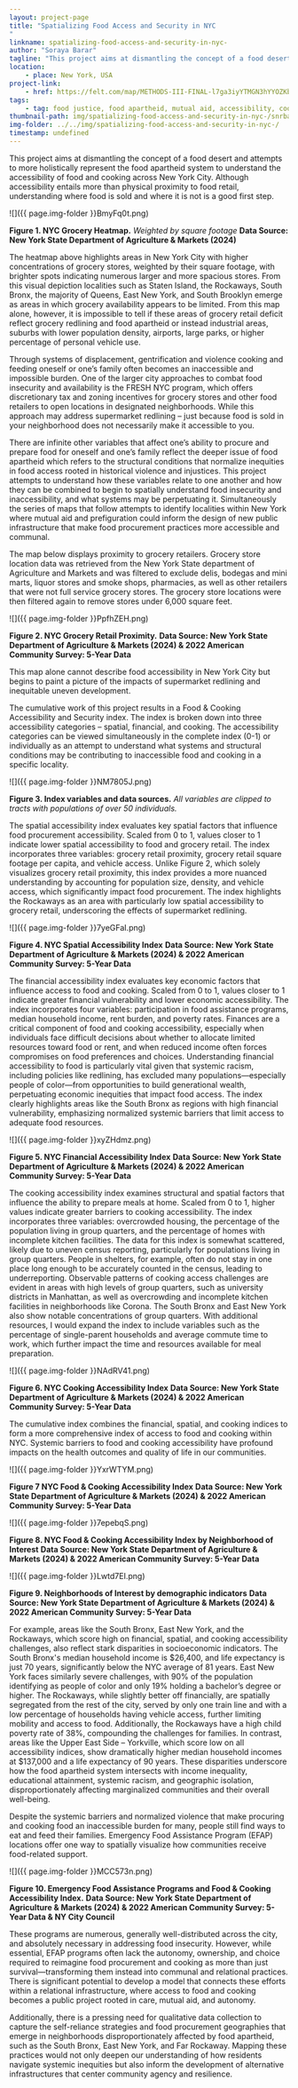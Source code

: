 ```yaml
---
layout: project-page
title: "Spatializing Food Access and Security in NYC
"
linkname: spatializing-food-access-and-security-in-nyc-
author: "Soraya Barar"
tagline: "This project aims at dismantling the concept of a food desert and attempts to more holistically represent food apartheid."
location:
    - place: New York, USA
project-link:
    - href: https://felt.com/map/METHODS-III-FINAL-l7ga3iyYTMGN3hYYOZKbJA?loc=40.7174,-73.9727,10.95z&share=1
tags:
    - tag: food justice, food apartheid, mutual aid, accessibility, cooking
thumbnail-path: img/spatializing-food-access-and-security-in-nyc-/snrbap8.jpeg
img-folder: ../../img/spatializing-food-access-and-security-in-nyc-/
timestamp: undefined
---
```

This project aims at dismantling the concept of a food desert and attempts to more holistically represent the food apartheid system to understand the accessibility of food and cooking across New York City. Although accessibility entails more than physical proximity to food retail, understanding where food is sold and where it is not is a good first step.


![]({{ page.img-folder }}BmyFq0t.png)

**Figure 1. NYC Grocery Heatmap.** *Weighted by square footage*
**Data Source: New York State Department of Agriculture & Markets (2024)**

The heatmap above highlights areas in New York City with higher concentrations of grocery stores, weighted by their square footage, with brighter spots indicating numerous larger and more spacious stores. From this visual depiction localities such as Staten Island, the Rockaways, South Bronx, the majority of Queens, East New York, and South Brooklyn emerge as areas in which grocery availability appears to be limited.  From this map alone, however, it is impossible to tell if these areas of grocery retail deficit reflect grocery redlining and food apartheid or instead industrial areas, suburbs with lower population density, airports, large parks, or higher percentage of personal vehicle use. 

Through systems of displacement, gentrification and violence cooking and feeding oneself or one’s family often becomes an inaccessible and impossible burden. One of the larger city approaches to combat food insecurity and availability is the FRESH NYC program, which offers discretionary tax and zoning incentives for grocery stores and other food retailers to open locations in designated neighborhoods. While this approach may address supermarket redlining – just because food is sold in your neighborhood does not necessarily make it accessible to you. 

There are infinite other variables that affect one’s ability to procure and prepare food for oneself and one’s family reflect the deeper issue of food apartheid which refers to the structural conditions that normalize inequities in food access rooted in historical violence and injustices. This project attempts to understand how these variables relate to one another and how they can be combined to begin to spatially understand food insecurity and inaccessibility, and what systems may be perpetuating it. Simultaneously the series of maps that follow attempts to identify localities within New York where mutual aid and prefiguration could inform the design of new public infrastructure that make food procurement practices more accessible and communal. 

The map below displays proximity to grocery retailers. Grocery store location data was retrieved from the New York State department of Agriculture and Markets and was filtered to exclude delis, bodegas and mini marts, liquor stores and smoke shops, pharmacies, as well as other retailers that were not full service grocery stores. The grocery store locations were then filtered again to remove stores under 6,000 square feet.

![]({{ page.img-folder }}PpfhZEH.png)

**Figure 2. NYC Grocery Retail Proximity.** 
**Data Source: New York State Department of Agriculture & Markets (2024) & 2022 American Community Survey: 5-Year Data**

This map alone cannot describe food accessibility in New York City but begins to paint a picture of the impacts of supermarket redlining and inequitable uneven development.

The cumulative work of this project results in a Food & Cooking Accessibility and Security index. The index is broken down into three accessibility categories – spatial, financial, and cooking. The accessibility categories can be viewed simultaneously in the complete index (0-1) or individually as an attempt to understand what systems and structural conditions may be contributing to inaccessible food and cooking in a specific locality. 

![]({{ page.img-folder }}NM7805J.png)

**Figure 3. Index variables and data sources.** 
*All variables are clipped to tracts with populations of over 50 individuals.*

The spatial accessibility index evaluates key spatial factors that influence food procurement accessibility. Scaled from 0 to 1, values closer to 1 indicate lower spatial accessibility to food and grocery retail. The index incorporates three variables: grocery retail proximity, grocery retail square footage per capita, and vehicle access. Unlike Figure 2, which solely visualizes grocery retail proximity, this index provides a more nuanced understanding by accounting for population size, density, and vehicle access, which significantly impact food procurement. The index highlights the Rockaways as an area with particularly low spatial accessibility to grocery retail, underscoring the effects of supermarket redlining.

![]({{ page.img-folder }}7yeGFaI.png)

**Figure 4. NYC Spatial Accessibility Index** 
**Data Source: New York State Department of Agriculture & Markets (2024) & 2022 American Community Survey: 5-Year Data**

The financial accessibility index evaluates key economic factors that influence access to food and cooking. Scaled from 0 to 1, values closer to 1 indicate greater financial vulnerability and lower economic accessibility. The index incorporates four variables: participation in food assistance programs, median household income, rent burden, and poverty rates. Finances are a critical component of food and cooking accessibility, especially when individuals face difficult decisions about whether to allocate limited resources toward food or rent, and when reduced income often forces compromises on food preferences and choices. Understanding financial accessibility to food is particularly vital given that systemic racism, including policies like redlining, has excluded many populations—especially people of color—from opportunities to build generational wealth, perpetuating economic inequities that impact food access. The index clearly highlights areas like the South Bronx as regions with high financial vulnerability, emphasizing normalized systemic barriers that limit access to adequate food resources.

![]({{ page.img-folder }}xyZHdmz.png)

**Figure 5. NYC Financial Accessibility Index** 
**Data Source: New York State Department of Agriculture & Markets (2024) & 2022 American Community Survey: 5-Year Data**

The cooking accessibility index examines structural and spatial factors that influence the ability to prepare meals at home. Scaled from 0 to 1, higher values indicate greater barriers to cooking accessibility. The index incorporates three variables: overcrowded housing, the percentage of the population living in group quarters, and the percentage of homes with incomplete kitchen facilities. The data for this index is somewhat scattered, likely due to uneven census reporting, particularly for populations living in group quarters. People in shelters, for example, often do not stay in one place long enough to be accurately counted in the census, leading to underreporting. Observable patterns of cooking access challenges are evident in areas with high levels of group quarters, such as university districts in Manhattan, as well as overcrowding and incomplete kitchen facilities in neighborhoods like Corona. The South Bronx and East New York also show notable concentrations of group quarters. With additional resources, I would expand the index to include variables such as the percentage of single-parent households and average commute time to work, which further impact the time and resources available for meal preparation.

![]({{ page.img-folder }}NAdRV41.png)

**Figure 6. NYC Cooking Accessibility Index** 
**Data Source: New York State Department of Agriculture & Markets (2024) & 2022 American Community Survey: 5-Year Data**

The cumulative index combines the financial, spatial, and cooking indices to form a more comprehensive index of access to food and cooking within NYC. Systemic barriers to food and cooking accessibility have profound impacts on the health outcomes and quality of life in our communities.

![]({{ page.img-folder }}YxrWTYM.png)

**Figure 7 NYC Food & Cooking Accessibility Index**
**Data Source: New York State Department of Agriculture & Markets (2024) & 2022 American Community Survey: 5-Year Data**

![]({{ page.img-folder }}7epebqS.png)

**Figure 8.  NYC Food & Cooking Accessibility Index by Neighborhood of Interest** 
**Data Source: New York State Department of Agriculture & Markets (2024) & 2022 American Community Survey: 5-Year Data**

![]({{ page.img-folder }}Lwtd7EI.png)

**Figure 9. Neighborhoods of Interest by demographic indicators**
**Data Source: New York State Department of Agriculture & Markets (2024) & 2022 American Community Survey: 5-Year Data**

For example, areas like the South Bronx, East New York, and the Rockaways, which score high on financial, spatial, and cooking accessibility challenges, also reflect stark disparities in socioeconomic indicators. The South Bronx's median household income is $26,400, and life expectancy is just 70 years, significantly below the NYC average of 81 years. East New York faces similarly severe challenges, with 90% of the population identifying as people of color and only 19% holding a bachelor’s degree or higher. The Rockaways, while slightly better off financially, are spatially segregated from the rest of the city, served by only one train line and with a low percentage of households having vehicle access, further limiting mobility and access to food. Additionally, the Rockaways have a high child poverty rate of 38%, compounding the challenges for families. In contrast, areas like the Upper East Side – Yorkville, which score low on all accessibility indices, show dramatically higher median household incomes at $137,000 and a life expectancy of 90 years. These disparities underscore how the food apartheid system intersects with income inequality, educational attainment, systemic racism, and geographic isolation, disproportionately affecting marginalized communities and their overall well-being.

Despite the systemic barriers and normalized violence that make procuring and cooking food an inaccessible burden for many, people still find ways to eat and feed their families. Emergency Food Assistance Program (EFAP) locations offer one way to spatially visualize how communities receive food-related support. 

![]({{ page.img-folder }}MCC573n.png)

**Figure 10. Emergency Food Assistance Programs and Food & Cooking Accessibility Index.** 
**Data Source: New York State Department of Agriculture & Markets (2024) & 2022 American Community Survey: 5-Year Data & NY City Council**

These programs are numerous, generally well-distributed across the city, and absolutely necessary in addressing food insecurity. However, while essential, EFAP programs often lack the autonomy, ownership, and choice required to reimagine food procurement and cooking as more than just survival—transforming them instead into communal and relational practices. There is significant potential to develop a model that connects these efforts within a relational infrastructure, where access to food and cooking becomes a public project rooted in care, mutual aid, and autonomy.

Additionally, there is a pressing need for qualitative data collection to capture the self-reliance strategies and food procurement geographies that emerge in neighborhoods disproportionately affected by food apartheid, such as the South Bronx, East New York, and Far Rockaway. Mapping these practices would not only deepen our understanding of how residents navigate systemic inequities but also inform the development of alternative infrastructures that center community agency and resilience.